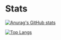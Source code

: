 # Stats
[![Anurag's GitHub stats](https://github-readme-stats.vercel.app/api?username=JohannesThoren)](https://github.com/anuraghazra/github-readme-stats)

[![Top Langs](https://github-readme-stats.vercel.app/api/top-langs/?username=JohannesThoren&langs_count=8)](https://github.com/anuraghazra/github-readme-stats)
